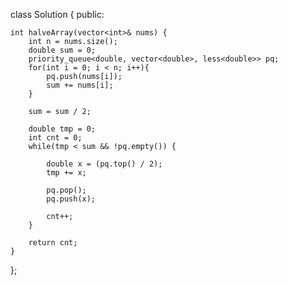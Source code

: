 class Solution {
public:

    int halveArray(vector<int>& nums) {
        int n = nums.size();
        double sum = 0;
        priority_queue<double, vector<double>, less<double>> pq;
        for(int i = 0; i < n; i++){
            pq.push(nums[i]);
            sum += nums[i];
        }
        
        sum = sum / 2;
        
        double tmp = 0;
        int cnt = 0;
        while(tmp < sum && !pq.empty()) {

            double x = (pq.top() / 2);
            tmp += x;

            pq.pop();
            pq.push(x);

            cnt++;
        }
        
        return cnt;
    }
};